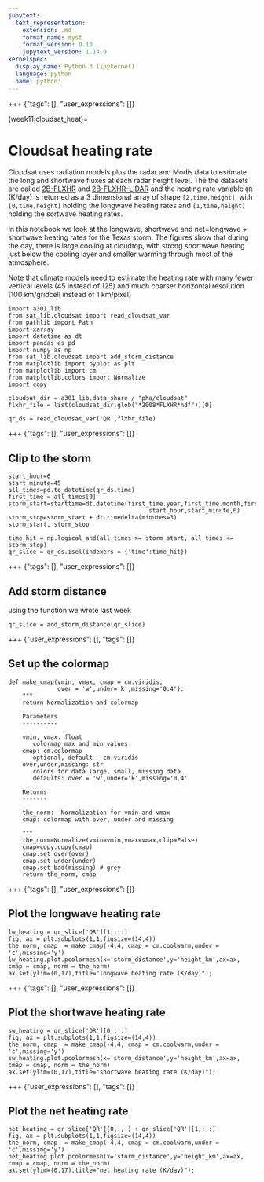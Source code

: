 ```yaml
---
jupytext:
  text_representation:
    extension: .md
    format_name: myst
    format_version: 0.13
    jupytext_version: 1.14.0
kernelspec:
  display_name: Python 3 (ipykernel)
  language: python
  name: python3
---
```


+++ {"tags": [], "user_expressions": []}

(week11:cloudsat_heat)=
# Cloudsat heating rate

Cloudsat uses radiation models plus the radar and Modis data to estimate the long and shortwave fluxes at each
radar height level.  The the datasets are called [2B-FLXHR](https://www.cloudsat.cira.colostate.edu/data-products/2b-flxhr)
and [2B-FLXHR-LIDAR](https://www.cloudsat.cira.colostate.edu/data-products/2b-flxhr-lidar) and the heating rate
variable `QR` (K/day) is returned as a 3 dimensional array of shape `[2,time,height]`, with `[0,time,height]` holding
the longwave heating rates and `[1,time,height]` holding the sortwave heating rates.

In this notebook we look at the longwave, shortwave and net=longwave + shortwave heating rates for the Texas storm.
The figures show that during the day, there is large cooling at cloudtop, with strong shortwave heating just below the
cooling layer and smaller warming through most of the atmosphere.  

Note that climate models need to estimate the heating rate with many fewer vertical levels (45 instead of 125) and much
coarser horizontal resolution (100 km/gridcell instead of 1 km/pixel)

```{code-cell} ipython3
import a301_lib
from sat_lib.cloudsat import read_cloudsat_var
from pathlib import Path
import xarray
import datetime as dt
import pandas as pd
import numpy as np
from sat_lib.cloudsat import add_storm_distance
from matplotlib import pyplot as plt
from matplotlib import cm
from matplotlib.colors import Normalize
import copy
```

```{code-cell} ipython3
cloudsat_dir = a301_lib.data_share / "pha/cloudsat"
flxhr_file = list(cloudsat_dir.glob("*2008*FLXHR*hdf"))[0]
```

```{code-cell} ipython3
qr_ds = read_cloudsat_var('QR',flxhr_file)
```

+++ {"tags": [], "user_expressions": []}

## Clip to the storm

```{code-cell} ipython3
start_hour=6
start_minute=45
all_times=pd.to_datetime(qr_ds.time)
first_time = all_times[0]
storm_start=starttime=dt.datetime(first_time.year,first_time.month,first_time.day,
                                        start_hour,start_minute,0)
storm_stop=storm_start + dt.timedelta(minutes=3)
storm_start, storm_stop
```

```{code-cell} ipython3
time_hit = np.logical_and(all_times >= storm_start, all_times <= storm_stop)
qr_slice = qr_ds.isel(indexers = {'time':time_hit})
```

+++ {"tags": [], "user_expressions": []}

## Add storm distance

using the function we wrote last week

```{code-cell} ipython3
qr_slice = add_storm_distance(qr_slice)
```

+++ {"user_expressions": [], "tags": []}

## Set up the colormap

```{code-cell} ipython3
def make_cmap(vmin, vmax, cmap = cm.viridis,
              over = 'w',under='k',missing='0.4'):
    """
    return Normalization and colormap

    Parameters
    ----------

    vmin, vmax: float
       colormap max and min values
    cmap: cm.colormap
       optional, default - cm.viridis
    over,under,missing: str
       colors for data large, small, missing data
       defaults: over = 'w',under='k',missing='0.4'

    Returns
    -------

    the_norm:  Normalization for vmin and vmax
    cmap: colormap with over, under and missing 
    
    """
    the_norm=Normalize(vmin=vmin,vmax=vmax,clip=False)
    cmap=copy.copy(cmap)
    cmap.set_over(over)
    cmap.set_under(under)
    cmap.set_bad(missing) # grey
    return the_norm, cmap
```

+++ {"tags": [], "user_expressions": []}

## Plot the longwave heating rate

```{code-cell} ipython3
lw_heating = qr_slice['QR'][1,:,:]
fig, ax = plt.subplots(1,1,figsize=(14,4))
the_norm, cmap  = make_cmap(-4,4, cmap = cm.coolwarm,under = 'c',missing='y')
lw_heating.plot.pcolormesh(x='storm_distance',y='height_km',ax=ax, cmap = cmap, norm = the_norm)
ax.set(ylim=(0,17),title="longwave heating rate (K/day)");
```

+++ {"tags": [], "user_expressions": []}

## Plot the shortwave heating rate

```{code-cell} ipython3
sw_heating = qr_slice['QR'][0,:,:]
fig, ax = plt.subplots(1,1,figsize=(14,4))
the_norm, cmap  = make_cmap(-4,4, cmap = cm.coolwarm,under = 'c',missing='y')
sw_heating.plot.pcolormesh(x='storm_distance',y='height_km',ax=ax, cmap = cmap, norm = the_norm)
ax.set(ylim=(0,17),title="shortwave heating rate (K/day)");
```

+++ {"user_expressions": [], "tags": []}

## Plot the net heating rate

```{code-cell} ipython3
net_heating = qr_slice['QR'][0,:,:] + qr_slice['QR'][1,:,:]
fig, ax = plt.subplots(1,1,figsize=(14,4))
the_norm, cmap  = make_cmap(-4,4, cmap = cm.coolwarm,under = 'c',missing='y')
net_heating.plot.pcolormesh(x='storm_distance',y='height_km',ax=ax, cmap = cmap, norm = the_norm)
ax.set(ylim=(0,17),title="net heating rate (K/day)");
```
